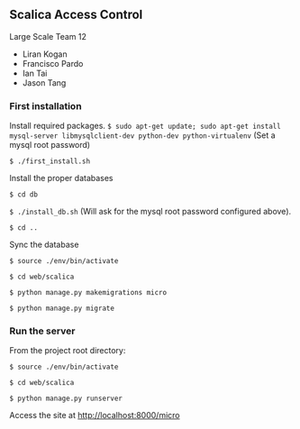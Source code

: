 ## Scalica Access Control

Large Scale Team 12

- Liran Kogan
- Francisco Pardo
- Ian Tai
- Jason Tang

### First installation

Install required packages.
`$ sudo apt-get update; sudo apt-get install mysql-server libmysqlclient-dev python-dev python-virtualenv`
(Set a mysql root password)

`$ ./first_install.sh`

Install the proper databases

`$ cd db`

`$ ./install_db.sh`
(Will ask for the mysql root password configured above).

`$ cd ..`

Sync the database

`$ source ./env/bin/activate`

`$ cd web/scalica`

`$ python manage.py makemigrations micro`

`$ python manage.py migrate`

### Run the server
From the project root directory:

`$ source ./env/bin/activate`

`$ cd web/scalica`

`$ python manage.py runserver`

Access the site at <http://localhost:8000/micro>
